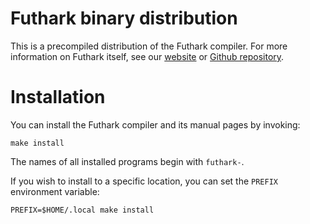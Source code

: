 Futhark binary distribution
===========================

This is a precompiled distribution of the Futhark compiler.  For more
information on Futhark itself, see our [website][1] or [Github
repository][2].

Installation
============

You can install the Futhark compiler and its manual pages by invoking:

    make install

The names of all installed programs begin with `futhark-`.

If you wish to install to a specific location, you can set the
`PREFIX` environment variable:

    PREFIX=$HOME/.local make install

[1]: http://futhark-lang.org
[2]: https://github.com/HIPERFIT/futhark
